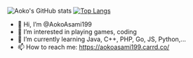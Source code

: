 ![Aoko's GitHub stats](https://github-readme-stats.vercel.app/api?username=aokoasami199&show_icons=true&theme=tokyonight)
[![Top Langs](https://github-readme-stats.vercel.app/api/top-langs/?username=aokoasami199&layout=compact)](https://github.com/aokoasami199/github-readme-stats)
- 👋 Hi, I’m @AokoAsami199
- 👀 I’m interested in playing games, coding
- 🌱 I’m currently learning Java, C++, PHP, Go, JS, Python,...
- 📫 How to reach me: https://aokoasami199.carrd.co/

<!---
AokoAsami199/AokoAsami199 is a ✨ special ✨ repository because its `README.md` (this file) appears on your GitHub profile.
You can click the Preview link to take a look at your changes.
--->

